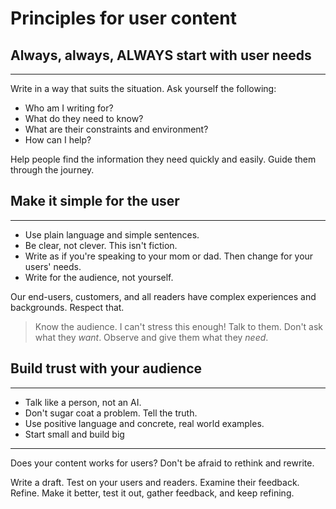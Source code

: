 Principles for user content
===========================

## Always, always, ALWAYS start with user needs
---------------------

Write in a way that suits the situation. Ask yourself the following:
* Who am I writing for? 
* What do they need to know? 
* What are their constraints and environment?
* How can I help?

Help people find the information they need quickly and easily. Guide
them through the journey.

## Make it simple for the user
----------------------------------

* Use plain language and simple sentences.
* Be clear, not clever. This isn't fiction.
* Write as if you're speaking to your mom or dad. Then change for your users' needs.
* Write for the audience, not yourself.

Our end-users, customers, and all readers have complex experiences and
backgrounds. Respect that.

> Know the audience. I can't stress this enough! Talk to them. Don't ask what they *want*. Observe and give them what they *need*.

## Build trust with your audience
---------------------------

* Talk like a person, not an AI.
* Don't sugar coat a problem. Tell the truth.
* Use positive language and concrete, real world examples.
* Start small and build big
-------------------------

Does your content works for users? Don't be afraid to rethink and
rewrite.

Write a draft. Test on your users and readers. Examine their feedback.
Refine. Make it better, test it out, gather feedback, and keep refining.
